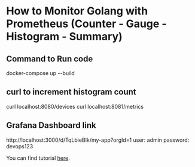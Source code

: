 # How to Monitor Golang with Prometheus (Counter - Gauge - Histogram - Summary)

## Command to Run code
docker-compose up --build

## curl to increment histogram count
curl localhost:8080/devices
curl localhost:8081/metrics

## Grafana Dashboard link
http://localhost:3000/d/TqLbieBIk/my-app?orgId=1
user: admin
password: devops123

You can find tutorial [here](https://antonputra.com/monitoring/monitor-golang-with-prometheus/).
